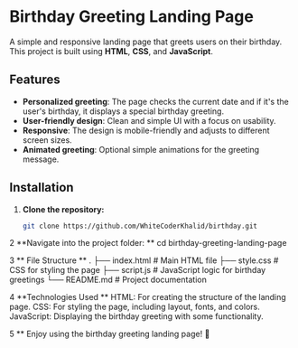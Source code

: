# Birthday Greeting Landing Page

A simple and responsive landing page that greets users on their birthday. This project is built using **HTML**, **CSS**, and **JavaScript**.

## Features

- **Personalized greeting**: The page checks the current date and if it's the user's birthday, it displays a special birthday greeting.
- **User-friendly design**: Clean and simple UI with a focus on usability.
- **Responsive**: The design is mobile-friendly and adjusts to different screen sizes.
- **Animated greeting**: Optional simple animations for the greeting message.


## Installation

1. **Clone the repository:**
   ```bash
   git clone https://github.com/WhiteCoderKhalid/birthday.git

2  **Navigate into the project folder: **
cd birthday-greeting-landing-page

3 ** File Structure **
.
├── index.html         # Main HTML file
├── style.css          # CSS for styling the page
├── script.js          # JavaScript logic for birthday greetings
└── README.md          # Project documentation


4 **Technologies Used **
HTML: For creating the structure of the landing page.
CSS: For styling the page, including layout, fonts, and colors.
JavaScript: Displaying the birthday greeting with some functionality.

5 ** Enjoy using the birthday greeting landing page! 🎉

